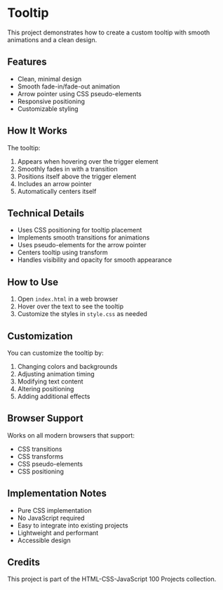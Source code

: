 # Tooltip

This project demonstrates how to create a custom tooltip with smooth animations and a clean design.

## Features

- Clean, minimal design
- Smooth fade-in/fade-out animation
- Arrow pointer using CSS pseudo-elements
- Responsive positioning
- Customizable styling

## How It Works

The tooltip:
1. Appears when hovering over the trigger element
2. Smoothly fades in with a transition
3. Positions itself above the trigger element
4. Includes an arrow pointer
5. Automatically centers itself

## Technical Details

- Uses CSS positioning for tooltip placement
- Implements smooth transitions for animations
- Uses pseudo-elements for the arrow pointer
- Centers tooltip using transform
- Handles visibility and opacity for smooth appearance

## How to Use

1. Open `index.html` in a web browser
2. Hover over the text to see the tooltip
3. Customize the styles in `style.css` as needed

## Customization

You can customize the tooltip by:
1. Changing colors and backgrounds
2. Adjusting animation timing
3. Modifying text content
4. Altering positioning
5. Adding additional effects

## Browser Support

Works on all modern browsers that support:
- CSS transitions
- CSS transforms
- CSS pseudo-elements
- CSS positioning

## Implementation Notes

- Pure CSS implementation
- No JavaScript required
- Easy to integrate into existing projects
- Lightweight and performant
- Accessible design

## Credits

This project is part of the HTML-CSS-JavaScript 100 Projects collection. 